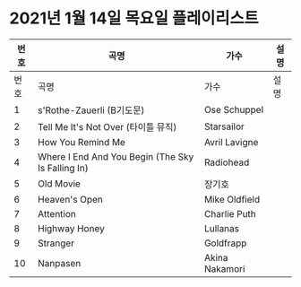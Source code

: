 # 2021년 1월 14일 목요일 플레이리스트

| 번호 | 곡명 | 가수 | 설명 |
|------|------|------|------|
| 번호 | 곡명 | 가수 | 설명 |
| 1 | s'Rothe-Zauerli (B기도문) | Ose Schuppel |  |
| 2 | Tell Me It's Not Over (타이틀 뮤직) | Starsailor |  |
| 3 | How You Remind Me | Avril Lavigne |  |
| 4 | Where I End And You Begin (The Sky Is Falling In) | Radiohead |  |
| 5 | Old Movie | 장기호 |  |
| 6 | Heaven's Open | Mike Oldfield |  |
| 7 | Attention | Charlie Puth |  |
| 8 | Highway Honey | Lullanas |  |
| 9 | Stranger | Goldfrapp |  |
| 10 | Nanpasen | Akina Nakamori |  |
